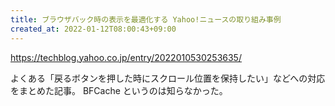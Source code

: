 ```yaml
---
title: ブラウザバック時の表示を最適化する Yahoo!ニュースの取り組み事例
created_at: 2022-01-12T08:00:43+09:00
---
```


https://techblog.yahoo.co.jp/entry/2022010530253635/

よくある「戻るボタンを押した時にスクロール位置を保持したい」などへの対応をまとめた記事。
BFCache というのは知らなかった。
